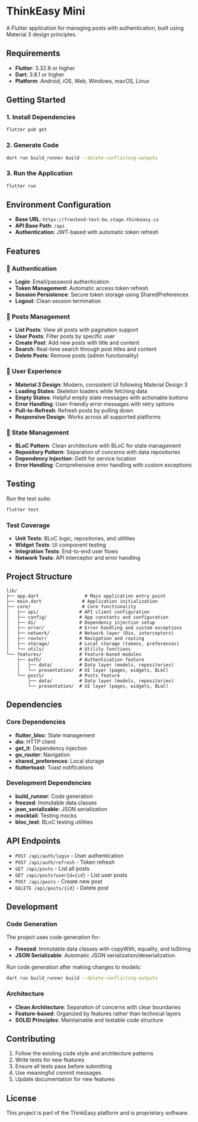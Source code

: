# ThinkEasy Mini

A Flutter application for managing posts with authentication, built using Material 3 design principles.

## Requirements

- **Flutter**: 3.32.8 or higher
- **Dart**: 3.8.1 or higher
- **Platform**: Android, iOS, Web, Windows, macOS, Linux

## Getting Started

### 1. Install Dependencies
```bash
flutter pub get
```

### 2. Generate Code
```bash
dart run build_runner build --delete-conflicting-outputs
```

### 3. Run the Application
```bash
flutter run
```

## Environment Configuration

- **Base URL**: `https://frontend-test-be.stage.thinkeasy.cz`
- **API Base Path**: `/api`
- **Authentication**: JWT-based with automatic token refresh

## Features

### 🔐 Authentication
- **Login**: Email/password authentication
- **Token Management**: Automatic access token refresh
- **Session Persistence**: Secure token storage using SharedPreferences
- **Logout**: Clean session termination

### 📝 Posts Management
- **List Posts**: View all posts with pagination support
- **User Posts**: Filter posts by specific user
- **Create Post**: Add new posts with title and content
- **Search**: Real-time search through post titles and content
- **Delete Posts**: Remove posts (admin functionality)

### 🎨 User Experience
- **Material 3 Design**: Modern, consistent UI following Material Design 3
- **Loading States**: Skeleton loaders while fetching data
- **Empty States**: Helpful empty state messages with actionable buttons
- **Error Handling**: User-friendly error messages with retry options
- **Pull-to-Refresh**: Refresh posts by pulling down
- **Responsive Design**: Works across all supported platforms

### 🔄 State Management
- **BLoC Pattern**: Clean architecture with BLoC for state management
- **Repository Pattern**: Separation of concerns with data repositories
- **Dependency Injection**: GetIt for service location
- **Error Handling**: Comprehensive error handling with custom exceptions

## Testing

Run the test suite:
```bash
flutter test
```

### Test Coverage
- **Unit Tests**: BLoC logic, repositories, and utilities
- **Widget Tests**: UI component testing
- **Integration Tests**: End-to-end user flows
- **Network Tests**: API interceptor and error handling

## Project Structure

```
lib/
├── app.dart                 # Main application entry point
├── main.dart               # Application initialization
├── core/                   # Core functionality
│   ├── api/               # API client configuration
│   ├── config/            # App constants and configuration
│   ├── di/                # Dependency injection setup
│   ├── error/             # Error handling and custom exceptions
│   ├── network/           # Network layer (Dio, interceptors)
│   ├── router/            # Navigation and routing
│   ├── storage/           # Local storage (tokens, preferences)
│   └── utils/             # Utility functions
└── features/              # Feature-based modules
    ├── auth/              # Authentication feature
    │   ├── data/          # Data layer (models, repositories)
    │   └── presentation/  # UI layer (pages, widgets, BLoC)
    └── posts/             # Posts feature
        ├── data/          # Data layer (models, repositories)
        └── presentation/  # UI layer (pages, widgets, BLoC)
```

## Dependencies

### Core Dependencies
- **flutter_bloc**: State management
- **dio**: HTTP client
- **get_it**: Dependency injection
- **go_router**: Navigation
- **shared_preferences**: Local storage
- **fluttertoast**: Toast notifications

### Development Dependencies
- **build_runner**: Code generation
- **freezed**: Immutable data classes
- **json_serializable**: JSON serialization
- **mocktail**: Testing mocks
- **bloc_test**: BLoC testing utilities

## API Endpoints

- `POST /api/auth/login` - User authentication
- `POST /api/auth/refresh` - Token refresh
- `GET /api/posts` - List all posts
- `GET /api/posts?userId={id}` - List user posts
- `POST /api/posts` - Create new post
- `DELETE /api/posts/{id}` - Delete post

## Development

### Code Generation
The project uses code generation for:
- **Freezed**: Immutable data classes with copyWith, equality, and toString
- **JSON Serializable**: Automatic JSON serialization/deserialization

Run code generation after making changes to models:
```bash
dart run build_runner build --delete-conflicting-outputs
```

### Architecture
- **Clean Architecture**: Separation of concerns with clear boundaries
- **Feature-based**: Organized by features rather than technical layers
- **SOLID Principles**: Maintainable and testable code structure

## Contributing

1. Follow the existing code style and architecture patterns
2. Write tests for new features
3. Ensure all tests pass before submitting
4. Use meaningful commit messages
5. Update documentation for new features

## License

This project is part of the ThinkEasy platform and is proprietary software.